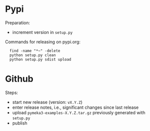 Pypi
====

Preparation:

* increment version in `setup.py`

Commands for releasing on pypi.org:

```
  find -name "*~" -delete
  python setup.py clean
  python setup.py sdist upload
```


Github
======

Steps:

* start new release (version: `vX.Y.Z`)
* enter release notes, i.e., significant changes since last release
* upload `pymeka3-examples-X.Y.Z.tar.gz` previously generated with `setup.py`
* publish
